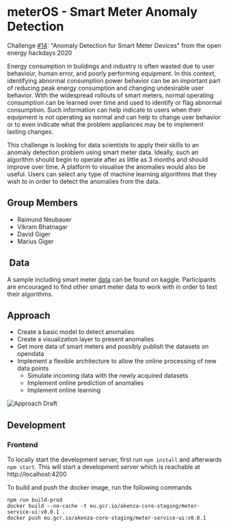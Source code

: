 # meterOS - Smart Meter Anomaly Detection

Challenge [#14](https://hack.opendata.ch/project/579): "Anomaly Detection for Smart Meter Devices" from the open energy hackdays 2020

Energy consumption in buildings and industry is often wasted due to user behaviour, human error, and poorly performing equipment. In this context, identifying abnormal consumption power behavior can be an important part of reducing peak energy consumption and changing undesirable user behavior. With the widespread rollouts of smart meters, normal operating consumption can be learned over time and used to identify or flag abnormal consumption. Such information can help indicate to users when their equipment is not operating as normal and can help to change user behavior or to even indicate what the problem appliances may be to implement lasting changes.

This challenge is looking for data scientists to apply their skills to an anomaly detection problem using smart meter data. Ideally, such an algorithm should begin to operate after as little as 3 months and should improve over time. A platform to visualise the anomalies would also be useful. Users can select any type of machine learning algorithms that they wish to in order to detect the anomalies from the data.

## Group Members

- Raimund Neubauer
- Vikram Bhatnagar
- David Giger
- Marius Giger

##  Data

A sample including smart meter [data](https://www.kaggle.com/portiamurray/anomaly-detection-smart-meter-data-sample) can be found on kaggle. Participants are encouraged to find other smart meter data to work with in order to test their algorithms.

## Approach

- Create a basic model to detect anomalies
- Create a visualization layer to present anomalies
- Get more data of smart meters and possibly publish the datasets on opendata
- Implement a flexible architecture to allow the online processing of new data points
  - Simulate incoming data with the newly acquired datasets
  - Implement online prediction of anomalies
  - Implement online learning

![Approach Draft](https://raw.githubusercontent.com/nidDrBiglr/energy-hackdays-anomaly-detection/master/approach.jpg "Approach Draft")


## Development

### Frontend

To locally start the development server, first run `npm install` and afterwards `npm start`. This will start a development server which is reachable at http://localhost:4200

To build and push the docker image, run the following commands

```
npm run build-prod
docker build --no-cache -t eu.gcr.io/akenza-core-staging/meter-service-ui:v0.0.1 .
docker push eu.gcr.io/akenza-core-staging/meter-service-ui:v0.0.1
```
